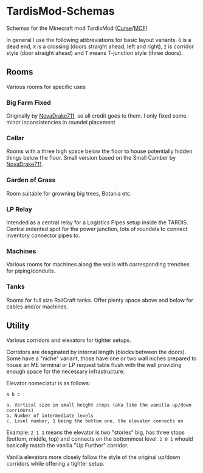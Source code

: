 # TardisMod-Schemas
Schemas for the Minecraft mod TardisMod ([Curse](http://www.curse.com/mc-mods/minecraft/230170-tardis-mod)/[MCF](http://www.minecraftforum.net/forums/mapping-and-modding/minecraft-mods/2420176-tardis-mod-updated-to-v0-99-on-13-08-2015))

In general I use the following abbreviations for basic layout variants. `O` is a dead end, `X` is a crossing (doors straight ahead, left and right), `I` is corridor style (door straight ahead) and `T` means T-junction style (three doors).

## Rooms
Various rooms for specific uses

### Big Farm Fixed
Originally by [NovaDrake711](http://www.minecraftforum.net/forums/mapping-and-modding/minecraft-mods/2420176-tardis-mod-updated-to-v0-99-on-13-08-2015?comment=1178), so all credit goes to them. I only fixed some minor inconsistencies in roundel placement

### Cellar
Rooms with a three high space below the floor to house potentially hidden things below the floor. Small version based on the Small Camber by [NovaDrake711](http://www.minecraftforum.net/forums/mapping-and-modding/minecraft-mods/2420176-tardis-mod-updated-to-v0-99-on-13-08-2015?comment=1178).

### Garden of Grass
Room suitable for growning big trees, Botania etc.

### LP Relay
Intended as a central relay for a Logistics Pipes setup inside the TARDIS. Central indented spot for the power junction, lots of roundels to connect inventory connector pipes to.

### Machines
Various rooms for machines along the walls with corresponding trenches for piping/conduits.

### Tanks
Rooms for full size RailCraft tanks. Offer plenty space above and below for cables and/or machines.


## Utility
Various corridors and elevators for tighter setups.

Corridors are desginated by internal length (blocks between the doors).
Some have a "niche" variant, those have one or two wall niches prepared to house an ME terminal or LP request table flush with the wall providing enough space for the necessary infrastructure.

Elevator nomeclatur is as follows:

`a b c`

```
a. Vertical size in small height steps (aka like the vanilla up/down corridors)
b. Number of intermediate levels
c. Level number, 1 being the bottom one, the elevator connects on
```

Example: `2 1 1` means the elevator is two "stories" big, has three stops (bottom, middle, top) and connects on the bottommost level. `2 0 1` whould basically match the vanilla "Up Further" corridor.

Vanilla elevators more closely follow the style of the original up/down corridors while offering a tighter setup.

